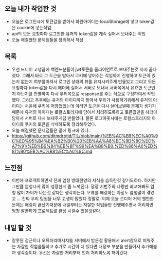 ## 오늘 내가 작업한 것
- 오늘은 로그인시에 토큰값을 받아서 회원아이디는 localStorage에 넣고 token값은 cookie에 넣는작업
- api의 모든 요청마다 로그인한 유저의 token값을 계속 실어서 보내주는 작업
- 오늘 해결했던 문제점들을 정리해서 작성

## 목록
- 우선 드디어 고생끝에 백엔드분들이 jwt토큰을 클라이언트로 보내주는것 까지 끝나셨다. 그래서 바로 그 토큰을 받아서 쿠키에 넣어주는 작업까지 진행하고 토큰이 있는지 없는지 여부를따져서 로그인 상태의 뷰를 유지시켜주게 만들었고 그리고 모든 요청마다 token값을 다시 헤더에 실어서 서버로 보내서 서버쪽에서 유효한 토큰인지 아닌지를 판별하여 다시 우리쪽으로 response를 주는 식으로 구성하여서 작업했다. 그리고 추후에는 유저의 아이디까지 받아서 우리가 사용하기위해서 유저의 아이디는 처음에 쿠키에 저장했었는데 이러면 토큰을 다시 실어보낼때 문제가 생기기 때문에 유저의 아이디는 로컬스토리지에 담아서 처리하도록하고 토큰값만을 헤더에 담아서 서버로 다시 보내주게끔 만들었다. 물론 로그아웃시에는 로컬스토리지의 아이디와 쿠키의 토큰을 삭제하도록 정리해두었다.
- 오늘 해결했던 문제점들은 밑에 링크에 있다.
- https://github.com/dltmdrbtjd/TIL/blob/main/%EB%AC%B8%EC%A0%9C%ED%95%B4%EA%B2%B0%20%EB%AA%A8%EC%9D%8C%EC%A7%91/%EB%B9%84%EB%8F%99%EA%B8%B0,%ED%86%A0%ED%81%B0%EB%AC%B8%EC%A0%9C.md

## 느낀점
- 이번에 프로젝트하면서 진짜 엄청 방대한양의 지식을 습득한것 같기도하다. 하지만 그만큼 엄청나게 많이 성장한게 좀 느껴진다. 당장 저번주의 나랑만 비교해봐도 엄청 많이 차이가 나는것 같다는 생각이든다. 오류를 해결하는 과정도 엄청많이 겪었고 ... 진짜 우리 팀원들 너무 고생이 많았다 정말로. 이제 오늘 드디어 거의 웬만한 문제는 해결이 끝났기때문에 내일부터는 자잘한 작업들만 진행해주면서 처리하면 엄청 깔끔하게 프로젝트를 완성 시킬수 있을것같다.

## 내일 할 것
- 잘못된 접근이나 오류처리메시지를 서버에서 받은걸 활용해서 alert창으로 띄워주는 자잘한 작업을들하고 추가로 시간이 더 있다면 내정보 부분을 만들어서 추가해볼까 생각중이다. 우선은 자잘한 처리부터 먼저 처리하도록 해야겠다.
